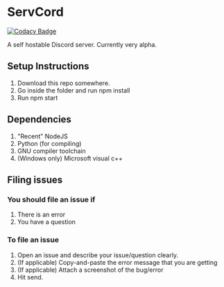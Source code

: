 # ServCord

[![Codacy Badge](https://api.codacy.com/project/badge/Grade/bc6eeefe707b4095b06017faf257da53)](https://app.codacy.com/gh/20PercentRendered/servcord-server?utm_source=github.com&utm_medium=referral&utm_content=20PercentRendered/servcord-server&utm_campaign=Badge_Grade_Settings)

A self hostable Discord server. Currently very alpha.

## Setup Instructions
1.  Download this repo somewhere.
2.  Go inside the folder and run npm install
3.  Run npm start

## Dependencies
1.  "Recent" NodeJS
2.  Python (for compiling)
3.  GNU compiler toolchain
4.  (Windows only) Microsoft visual c++ 

## Filing issues
### You should file an issue if
1.  There is an error
2.  You have a question
### To file an issue
1.  Open an issue and describe your issue/question clearly. 
2.  (If applicable) Copy-and-paste the error message that you are getting
3.  (If applicable) Attach a screenshot of the bug/error
4.  Hit send.
